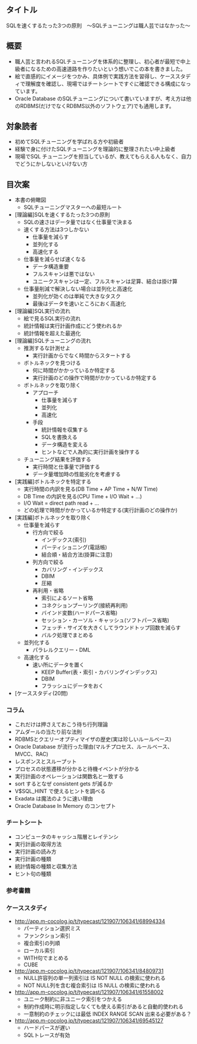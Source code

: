 ## タイトル
SQLを速くするたった3つの原則　～SQLチューニングは職人芸ではなかった～

## 概要
- 職人芸と言われるSQLチューニングを体系的に整理し、初心者が最短で中上級者になるための高速道路を作りたいという想いでこの本を書きました。
- 絵で直感的にイメージをつかみ、具体例で実践方法を習得し、ケーススタディで理解度を確認し、現場ではチートシートですぐに確認できる構成になっています。
- Oracle Database のSQLチューニングについて書いていますが、考え方は他のRDBMS(だけでなくRDBMS以外のソフトウェア)でも通用します。

## 対象読者
- 初めてSQLチューニングを学ばれる方や初級者
- 経験で身に付けたSQLチューニングを理論的に整理されたい中上級者
- 現場でSQL チューニングを担当しているが、教えてもらえる人もなく、自力でどうにかしないといけない方

## 目次案
- 本書の俯瞰図
	- SQLチューニングマスターへの最短ルート
- [理論編]SQLを速くするたった3つの原則
	- SQLの速さはデータ量ではなく仕事量で決まる
	- 速くする方法は3つしかない
		- 仕事量を減らす
		- 並列化する
		- 高速化する
	- 仕事量を減らせば速くなる
		- データ構造重要
		- フルスキャンは悪ではない
		- ユニークスキャンは一定、フルスキャンは足算、結合は掛け算
	- 仕事量削減で解決しない場合は並列化と高速化
		- 並列化が効くのは単純で大きなタスク
		- 最後はデータを速いところにおく高速化
- [理論編]SQL実行の流れ
	- 絵で見るSQL実行の流れ
	- 統計情報は実行計画作成にどう使われるか
	- 統計情報を超えた最適化
- [理論編]SQLチューニングの流れ
	- 推測するな計測せよ
		- 実行計画からでなく時間からスタートする
	- ボトルネックを見つける
		- 何に時間がかかっているか特定する
		- 実行計画のどの操作で時間がかかっているか特定する
	- ボトルネックを取り除く
		- アプローチ
			- 仕事量を減らす
			- 並列化
			- 高速化
		- 手段
			- 統計情報を収集する
			- SQLを書換える
			- データ構造を変える
			- ヒントなどで人為的に実行計画を操作する
	- チューニング結果を評価する
		- 実行時間と仕事量で評価する
		- データ量増加時の性能劣化を考慮する
- [実践編]ボトルネックを特定する
	- 実行時間の内訳を見る(DB Time + AP Time + N/W Time)
	- DB Time の内訳を見る(CPU Time + I/O Wait + ...)
	- I/O Wait = direct path read + ...
	- どの処理で時間がかかっているか特定する(実行計画のどの操作か)
- [実践編]ボトルネックを取り除く
	- 仕事量を減らす
		- 行方向で絞る
			- インデックス(索引)
			- パーティショニング(電話帳)
			- 結合順・結合方法(掛算に注意)
		- 列方向で絞る
			- カバリング・インデックス
			- DBIM
			- 圧縮
		- 再利用・省略
			- 索引によるソート省略
			- コネクションプーリング(接続再利用)
			- バインド変数(ハードパース省略)
			- セッション・カーソル・キャッシュ(ソフトパース省略)
			- フェッチ・サイズを大きくしてラウンドトップ回数を減らす
			- バルク処理でまとめる
	- 並列化する
		- パラレルクエリー・DML
	- 高速化する
		- 速い所にデータを置く
			- KEEP Buffer(表・索引・カバリングインデックス)
			- DBIM
			- フラッシュにデータをおく
- [ケーススタディ(20問)

### コラム
- これだけは押さえておこう待ち行列理論
- アムダールの当たり前な法則
- RDBMSとクエリーオプティマイザの歴史(実は珍しいルールベース)
- Oracle Database が流行った理由(マルチプロセス、ルールベース、MVCC、RAC)
- レスポンスとスループット
- プロセスの状態遷移が分かると待機イベントが分かる
- 実行計画のオペレーションは関数名と一致する
- sort するとなぜ consistent gets が減るか
- V$SQL_HINT で使えるヒントを調べる
- Exadata は魔法のように速い理由
- Oracle Database In Memory のコンセプト


### チートシート
- コンピュータのキャッシュ階層とレイテンシ
- 実行計画の取得方法
- 実行計画の読み方
- 実行計画の種類
- 統計情報の種類と収集方法
- ヒント句の種類


### 参考書籍

### ケーススタディ
- <http://app.m-cocolog.jp/t/typecast/121907/106341/68994334>
	- パーティション選択ミス
	- ファンクション索引
	- 複合索引の列順
	- ローカル索引
	- WITH句でまとめる
	- CUBE
- <http://app.m-cocolog.jp/t/typecast/121907/106341/84809731>
	- NULL許容列の単一列索引は IS NOT NULL の検索に使われる
	- NOT NULL列を含む複合索引は IS NULL の検索に使われる
- <http://app.m-cocolog.jp/t/typecast/121907/106341/61558002>
	- ユニーク制約に非ユニーク索引をつかえる
	- 制約作成時に明示指定しなくても使える索引があると自動的使われる
	- 一意制約のチェックには最低 INDEX RANGE SCAN 出来る必要がある？
- <http://app.m-cocolog.jp/t/typecast/121907/106341/69545127>
	- ハードパースが遅い
	- SQLトレースが有効
